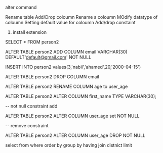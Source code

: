 
alter command

Rename table
Add/Drop coloumn
Rename a coloumn
MOdify datatype of coloumn
Setting default value for coloumn
Add/drop constaint

<!-- Vs code add korbo  -->

1. install extension



SELECT * FROM person2

ALTER TABLE person2
  ADD COLUMN email VARCHAR(30) DEFAULT'default@gmail.com' NOT NULL

INSERT INTO person2 values(3,'nabil','ahamed',20,'2000-04-15')

ALTER TABLE person2
DROP COLUMN email

ALTER TABLE person2
 RENAME COLUMN age to user_age

ALTER TABLE person2 
  ALTER COLUMN first_name TYPE VARCHAR(30);

-- not null constraint add

ALTER TABLE person2
 ALTER COLUMN user_age set NOT NULL

-- remove constraint


ALTER TABLE person2
 ALTER COLUMN user_age DROP NOT NULL

 <!-- Clause -->

 select
 from
 where
 order by
 group by
 having
 join
 distnict 
 limit



